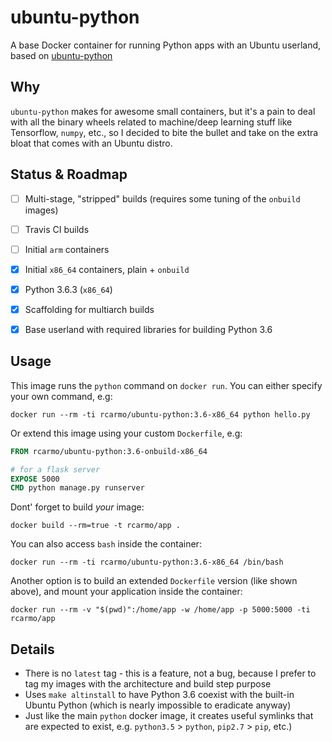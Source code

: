 # ubuntu-python

A base Docker container for running Python apps with an Ubuntu userland, based on [ubuntu-python](https://github.com/rcarmo/ubuntu-python)


## Why

`ubuntu-python` makes for awesome small containers, but it's a pain to deal with all the binary wheels related to machine/deep learning stuff like Tensorflow, `numpy`, etc., so I decided to bite the bullet and take on the extra bloat that comes with an Ubuntu distro.


## Status & Roadmap

* [ ] Multi-stage, "stripped" builds (requires some tuning of the `onbuild` images)
* [ ] Travis CI builds
* [ ] Initial `arm` containers
* [x] Initial `x86_64` containers, plain + `onbuild`
* [x] Python 3.6.3 (`x86_64`)
* [x] Scaffolding for multiarch builds
* [x] Base userland with required libraries for building Python 3.6


## Usage

This image runs the `python` command on `docker run`. You can either specify your own command, e.g:
```shell
docker run --rm -ti rcarmo/ubuntu-python:3.6-x86_64 python hello.py
```

Or extend this image using your custom `Dockerfile`, e.g:
```dockerfile
FROM rcarmo/ubuntu-python:3.6-onbuild-x86_64

# for a flask server
EXPOSE 5000
CMD python manage.py runserver
```

Dont' forget to build _your_ image:
```shell
docker build --rm=true -t rcarmo/app .
```

You can also access `bash` inside the container:
```shell
docker run --rm -ti rcarmo/ubuntu-python:3.6-x86_64 /bin/bash
```

Another option is to build an extended `Dockerfile` version (like shown above), and mount your application inside the container:
```shell
docker run --rm -v "$(pwd)":/home/app -w /home/app -p 5000:5000 -ti rcarmo/app
```

## Details

* There is no `latest` tag - this is a feature, not a bug, because I prefer to tag my images with the architecture and build step purpose
* Uses `make altinstall` to have Python 3.6 coexist with the built-in Ubuntu Python (which is nearly impossible to eradicate anyway)
* Just like the main `python` docker image, it creates useful symlinks that are expected to exist, e.g. `python3.5` > `python`, `pip2.7` > `pip`, etc.)
